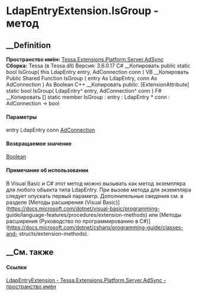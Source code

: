 # LdapEntryExtension.IsGroup - метод
##  __Definition
 **Пространство имён:**
[Tessa.Extensions.Platform.Server.AdSync](N_Tessa_Extensions_Platform_Server_AdSync.htm)  
 **Сборка:** Tessa (в Tessa.dll) Версия: 3.6.0.17
C# __Копировать
     public static bool IsGroup(
    	this LdapEntry entry,
    	AdConnection conn
    )
VB __Копировать
    <ExtensionAttribute>
    Public Shared Function IsGroup ( 
    	entry As LdapEntry,
    	conn As AdConnection
    ) As Boolean
C++ __Копировать
     public:
    [ExtensionAttribute]
    static bool IsGroup(
    	LdapEntry^ entry, 
    	AdConnection^ conn
    )
F# __Копировать
     [<ExtensionAttribute>]
    static member IsGroup : 
            entry : LdapEntry * 
            conn : AdConnection -> bool 
#### Параметры
entry LdapEntry
conn
[AdConnection](T_Tessa_Extensions_Platform_Server_AdSync_AdConnection.htm)
#### Возвращаемое значение
[Boolean](https://learn.microsoft.com/dotnet/api/system.boolean)
#### Примечание об использовании
В Visual Basic и C# этот метод можно вызывать как метод экземпляра для любого
объекта типа LdapEntry. При вызове метода для экземпляра следует опускать
первый параметр. Дополнительные сведения см. в разделе [Методы расширения
(Visual Basic)](https://docs.microsoft.com/dotnet/visual-basic/programming-
guide/language-features/procedures/extension-methods) или [Методы расширения
(Руководство по программированию в
C#)](https://docs.microsoft.com/dotnet/csharp/programming-guide/classes-and-
structs/extension-methods).
##  __См. также
#### Ссылки
[LdapEntryExtension -
](T_Tessa_Extensions_Platform_Server_AdSync_LdapEntryExtension.htm)
[Tessa.Extensions.Platform.Server.AdSync - пространство
имён](N_Tessa_Extensions_Platform_Server_AdSync.htm)
